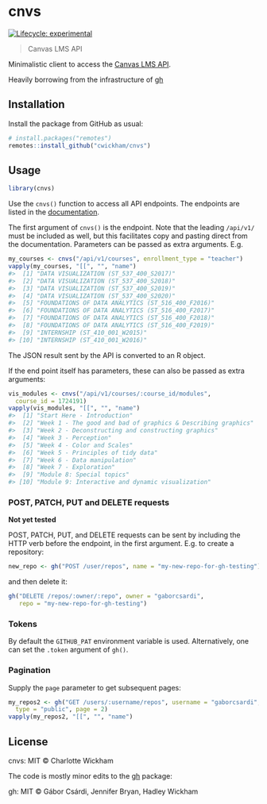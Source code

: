 
<!-- README.md is generated from README.Rmd. Please edit that file -->

# cnvs

<!-- badges: start -->

[![Lifecycle:
experimental](https://img.shields.io/badge/lifecycle-experimental-orange.svg)](https://www.tidyverse.org/lifecycle/#experimental)
<!-- badges: end -->

> Canvas LMS API

Minimalistic client to access the [Canvas LMS
API](https://canvas.instructure.com/doc/api/index.html).

Heavily borrowing from the infrastructure of
[gh](https://github.com/r-lib/gh)

## Installation

Install the package from GitHub as usual:

``` r
# install.packages("remotes")
remotes::install_github("cwickham/cnvs")
```

## Usage

``` r
library(cnvs)
```

Use the `cnvs()` function to access all API endpoints. The endpoints are
listed in the
[documentation](https://canvas.instructure.com/doc/api/index.html).

The first argument of `cnvs()` is the endpoint. Note that the leading
`/api/v1/` must be included as well, but this facilitates copy and
pasting direct from the documentation. Parameters can be passed as extra
arguments. E.g.

``` r
my_courses <- cnvs("/api/v1/courses", enrollment_type = "teacher")
vapply(my_courses, "[[", "", "name")
#>  [1] "DATA VISUALIZATION (ST_537_400_S2017)"           
#>  [2] "DATA VISUALIZATION (ST_537_400_S2018)"           
#>  [3] "DATA VISUALIZATION (ST_537_400_S2019)"           
#>  [4] "DATA VISUALIZATION (ST_537_400_S2020)"           
#>  [5] "FOUNDATIONS OF DATA ANALYTICS (ST_516_400_F2016)"
#>  [6] "FOUNDATIONS OF DATA ANALYTICS (ST_516_400_F2017)"
#>  [7] "FOUNDATIONS OF DATA ANALYTICS (ST_516_400_F2018)"
#>  [8] "FOUNDATIONS OF DATA ANALYTICS (ST_516_400_F2019)"
#>  [9] "INTERNSHIP (ST_410_001_W2015)"                   
#> [10] "INTERNSHIP (ST_410_001_W2016)"
```

The JSON result sent by the API is converted to an R object.

If the end point itself has parameters, these can also be passed as
extra arguments:

``` r
vis_modules <- cnvs("/api/v1/courses/:course_id/modules", 
  course_id = 1724191)
vapply(vis_modules, "[[", "", "name")
#>  [1] "Start Here - Introduction"                                  
#>  [2] "Week 1 - The good and bad of graphics & Describing graphics"
#>  [3] "Week 2 - Deconstructing and constructing graphics"          
#>  [4] "Week 3 - Perception"                                        
#>  [5] "Week 4 - Color and Scales"                                  
#>  [6] "Week 5 - Principles of tidy data"                           
#>  [7] "Week 6 - Data manipulation"                                 
#>  [8] "Week 7 - Exploration"                                       
#>  [9] "Module 8: Special topics"                                   
#> [10] "Module 9: Interactive and dynamic visualization"
```

### POST, PATCH, PUT and DELETE requests

**Not yet tested**

POST, PATCH, PUT, and DELETE requests can be sent by including the HTTP
verb before the endpoint, in the first argument. E.g. to create a
repository:

``` r
new_repo <- gh("POST /user/repos", name = "my-new-repo-for-gh-testing")
```

and then delete it:

``` r
gh("DELETE /repos/:owner/:repo", owner = "gaborcsardi",
   repo = "my-new-repo-for-gh-testing")
```

### Tokens

By default the `GITHUB_PAT` environment variable is used. Alternatively,
one can set the `.token` argument of `gh()`.

### Pagination

Supply the `page` parameter to get subsequent pages:

``` r
my_repos2 <- gh("GET /users/:username/repos", username = "gaborcsardi",
  type = "public", page = 2)
vapply(my_repos2, "[[", "", "name")
```

## License

cnvs: MIT © Charlotte Wickham

The code is mostly minor edits to the [gh](https://github.com/r-lib/gh)
package:

gh: MIT © Gábor Csárdi, Jennifer Bryan, Hadley Wickham
